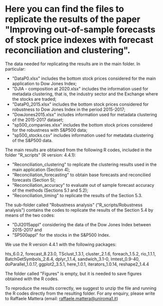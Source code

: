 # Here you can find the files to replicate the results of the paper "Improving out-of-sample forecasts of stock price indexes with forecast reconciliation and clustering".

The data needed for replicating the results are in the main folder. In particular:

- "DataP0.xlsx" includes the bottom stock prices considered for the main application to Dow Jones Index;
- "DJIA - composition at 2020.xlsx" includes the information used for metadata clustering, that is, the industry sector and the Exchange where the stocks are traded;
- "DataP0_2015.xlsx" includes the bottom stock prices considered for robustness to Dow Jones Index in the period 2015-2017;
- "DowJones2015.xlsx" includes information used for metadata clustering of the 2015-2017 dataset;
- "sp500_companies.xlsx" includes the bottom stock prices considered for the robustness with S&P500 data;
- "sp500_stocks.csv" includes information used for metadata clustering of the S&P500 data.

The main results are obtained from the following R codes, included in the folder "R_scripts" (R version: 4.4.1):

- "Reconciliation_clustering" to replicate the clustering results used in the main application (Section 4);
- "Reconciliation_forecasting" to obtain base forecasts and reconcilied forecasts (Section 5);
- "Reconciliation_accuracy" to evaluate out of sample forecast accuracy of the methods (Sections 5.1 and 5.2);
- "Reconciliation_timing" to replicate the results of the Section 5.3.

The sub-folder called "Robustness analysis" ("R_scripts/Robustness analysis") contains the codes to replicate the results of the Section 5.4 by means of the two codes:

- "DJI2015appl" considering the data of the Dow Jones Index between 2015-2017 and 
- "SP500appl" for the stocks in the S&P500 Index.

We use the R version 4.4.1 with the following packages:

hts_6.0.2, forecast_8.23.0, TSclust_1.3.1, cluster_2.1.6, foreach_1.5.2, rio_1.1.1, BatchGetSymbols_2.6.4,
dplyr_1.1.4, sandwich_3.1-0, lmtest_0.9-40, doParallel_1.0.17, ggplot2_3.5.1, here_1.0.1, iterators_1.0.14, reshape2_1.4.4 

The folder called "Figures" is empty, but it is needed to save figures obtained with the R codes.

To reproduce the results correctly, we suggest to unzip the file and running the R codes directly from the resulting folder. For any enquiry, please write to Raffaele Mattera (email: raffaele.mattera@uniroma1.it)
